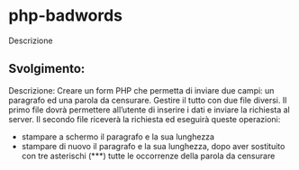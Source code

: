 php-badwords
===
Descrizione
## Svolgimento: 
Descrizione:
Creare un form PHP che permetta di inviare due campi: un paragrafo ed una parola da censurare.
Gestire il tutto con due file diversi.
Il primo file dovrà permettere all’utente di inserire i dati e inviare la richiesta al server.
Il secondo file riceverà la richiesta ed eseguirà queste operazioni:
- stampare a schermo il paragrafo e la sua lunghezza
- stampare di nuovo il paragrafo e la sua lunghezza, dopo aver sostituito con tre asterischi (***) tutte le occorrenze della parola da censurare
